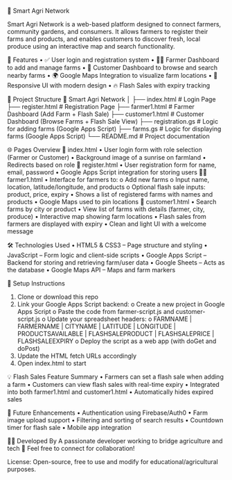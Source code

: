 🌾 Smart Agri Network

Smart Agri Network is a web-based platform designed to connect farmers, community gardens, and consumers. It allows farmers to register their farms and products, and enables customers to discover fresh, local produce using an interactive map and search functionality.

🚀 Features
• ✅ User login and registration system
• 👨‍🌾 Farmer Dashboard to add and manage farms
• 🛒 Customer Dashboard to browse and search nearby farms
• 🌍 Google Maps Integration to visualize farm locations
• 📱 Responsive UI with modern design
• 🔥 Flash Sales with expiry tracking

📁 Project Structure
📆 Smart Agri Network
│
├── index.html              # Login Page
├── register.html           # Registration Page
├── farmer1.html            # Farmer Dashboard (Add Farm + Flash Sale)
├── customer1.html          # Customer Dashboard (Browse Farms + Flash Sale View)
├── registration.gs       # Logic for adding farms (Google Apps Script)
├── farms.gs     # Logic for displaying farms (Google Apps Script)
└── README.md               # Project documentation

🌐 Pages Overview
🔐 index.html
• User login form with role selection (Farmer or Customer)
• Background image of a sunrise on farmland
• Redirects based on role
📝 register.html
• User registration form for name, email, password
• Google Apps Script integration for storing users
👨‍🌾 farmer1.html
• Interface for farmers to:
o Add new farms
o Input name, location, latitude/longitude, and products
o Optional flash sale inputs: product, price, expiry
• Shows a list of registered farms with names and products
• Google Maps used to pin locations
🛙 customer1.html
• Search farms by city or product
• View list of farms with details (farmer, city, produce)
• Interactive map showing farm locations
• Flash sales from farmers are displayed with expiry
• Clean and light UI with a welcome message

🛠 Technologies Used
• HTML5 & CSS3 – Page structure and styling
• JavaScript – Form logic and client-side scripts
• Google Apps Script – Backend for storing and retrieving farm/user data
• Google Sheets – Acts as the database
• Google Maps API – Maps and farm markers

📌 Setup Instructions
1. Clone or download this repo
2. Link your Google Apps Script backend:
o Create a new project in Google Apps Script
o Paste the code from farmer-script.js and customer-script.js
o Update your spreadsheet headers:
o FARMNAME | FARMERNAME | CITYNAME | LATITUDE | LONGITUDE | PRODUCTSAVAILABLE | FLASHSALEPRODUCT | FLASHSALEPRICE | FLASHSALEEXPIRY
o Deploy the script as a web app (with doGet and doPost)
3. Update the HTML fetch URLs accordingly
4. Open index.html to start


💡 Flash Sales Feature Summary
• Farmers can set a flash sale when adding a farm
• Customers can view flash sales with real-time expiry
• Integrated into both farmer1.html and customer1.html
• Automatically hides expired sales

💪 Future Enhancements
• Authentication using Firebase/Auth0
• Farm image upload support
• Filtering and sorting of search results
• Countdown timer for flash sale
• Mobile app integration

👨‍💼 Developed By
A passionate developer working to bridge agriculture and tech 🌱 Feel free to connect for collaboration!

License: Open-source, free to use and modify for educational/agricultural purposes.
